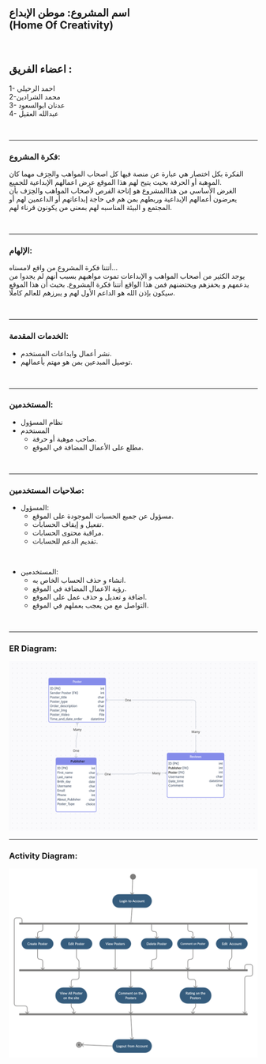 ## اسم المشروع: موطن الإبداع <br> (Home Of Creativity)

<br>

## اعضاء الفريق :
1- احمد الرحيلي 
<br>
2-محمد الشرادين
<br>
3- عدنان ابوالسعود
<br>
4- عبدالله العقيل 


<br>

------------

### فكرة المشروع:
الفكرة بكل اختصار هي عبارة عن منصة فيها كل اصحاب المواهب والحِرَف مهما كان الموهبة أو الحرفة بحيث يتيح لهم هذا الموقع عرض اعمالهم الإبداعية للجميع.<br>
الغرض الأساسي من هذاالمشروع هو إتاحة الفرص لأصحاب المواهب والحِرَف بأن يعرضون أعمالهم الإبداعية وربطهم بمن هم في حاجة إبداعاتهم أو الداعمين لهم أو المجتمع و البيئة المناسبه لهم بمعنى من يكونون قرناء لهم. 




<br>

------------


### الإلهام: 
أتتنا فكرة المشروع من واقع لامسناه... <br>
يوجد الكثير من أصحاب المواهب و الإبداعات تموت مواهبهم بسبب أنهم لم يجدوا من يدعمهم و يحفزهم ويحتضنهم  فمن هذا الواقع أتتنا فكرة المشروع.
بحيث أن هذا الموقع سيكون بإذن الله هو الداعم الأول لهم و يبرزهم للعالم كاملًا.

<br>

------------



### الخدمات المقدمة:
- نشر أعمال وابداعات المستخدم.
- توصيل المبدعين بمن هو مهتم بأعمالهم.


<br>


------------



### المستخدمين:
- نظام المسؤول
- المستخدم
  - صاحب موهبة أو حرفة.
  - مطلع على الأعمال المضافة في الموقع.
<br>


------------



### صلاحيات المستخدمين:
- المسؤول:
  - مسؤول عن جميع الحسبات الموجودة على الموقع.
  - تفعيل و إيقاف الحسابات.
  - مراقبة محتوى الحسابات.
  - تقديم الدعم للحسابات.
<br>

- المستخدمين:
  - انشاء و حذف الحساب الخاص به.
  - رؤية الاعمال المضافة في الموقع.
  - اضافة و تعديل و حذف عمل على الموقع.
  - التواصل مع من يعجب بعملهم في الموقع.
    
  


<br>


------------



### ER Diagram:

![](https://github.com/mohamed33s/Final-FullStack-Project-Python-/blob/main/ER_Diagram.png?raw=true
)

------------



### Activity Diagram:


![](https://github.com/mohamed33s/Final-FullStack-Project-Python-/blob/main/Activity_Diagram%20.jpg?raw=true
)

